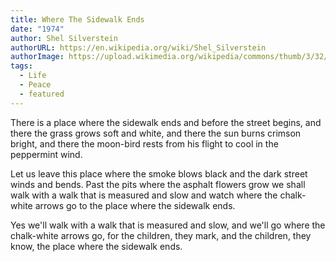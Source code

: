 ```yaml
---
title: Where The Sidewalk Ends
date: "1974"
author: Shel Silverstein
authorURL: https://en.wikipedia.org/wiki/Shel_Silverstein
authorImage: https://upload.wikimedia.org/wikipedia/commons/thumb/3/32/Portrait_of_Shel_Silverstein_in_c._1964_by_Jerry_Yulsman.jpg/330px-Portrait_of_Shel_Silverstein_in_c._1964_by_Jerry_Yulsman.jpg
tags:
  - Life
  - Peace
  - featured
---
```


There is a place where the sidewalk ends
and before the street begins,
and there the grass grows soft and white,
and there the sun burns crimson bright,
and there the moon-bird rests from his flight
to cool in the peppermint wind.

Let us leave this place where the smoke blows black
and the dark street winds and bends.
Past the pits where the asphalt flowers grow
we shall walk with a walk that is measured and slow
and watch where the chalk-white arrows go
to the place where the sidewalk ends.

Yes we'll walk with a walk that is measured and slow,
and we'll go where the chalk-white arrows go,
for the children, they mark, and the children, they know,
the place where the sidewalk ends.
